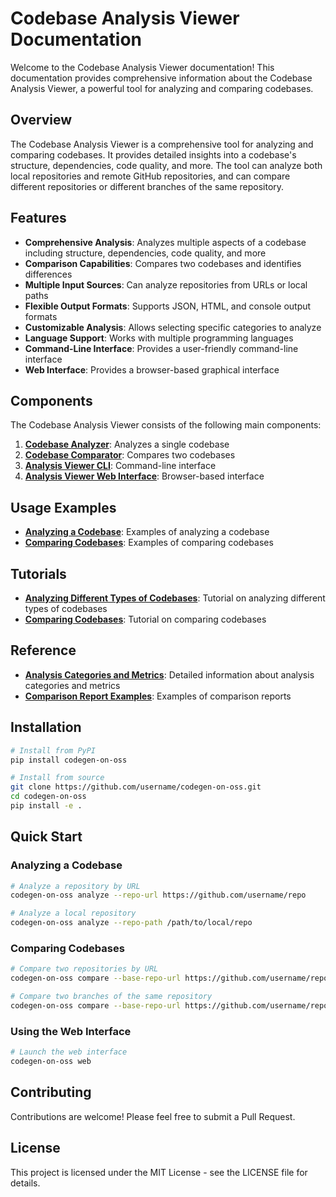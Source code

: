 # Codebase Analysis Viewer Documentation

Welcome to the Codebase Analysis Viewer documentation! This documentation provides comprehensive information about the Codebase Analysis Viewer, a powerful tool for analyzing and comparing codebases.

## Overview

The Codebase Analysis Viewer is a comprehensive tool for analyzing and comparing codebases. It provides detailed insights into a codebase's structure, dependencies, code quality, and more. The tool can analyze both local repositories and remote GitHub repositories, and can compare different repositories or different branches of the same repository.

## Features

- **Comprehensive Analysis**: Analyzes multiple aspects of a codebase including structure, dependencies, code quality, and more
- **Comparison Capabilities**: Compares two codebases and identifies differences
- **Multiple Input Sources**: Can analyze repositories from URLs or local paths
- **Flexible Output Formats**: Supports JSON, HTML, and console output formats
- **Customizable Analysis**: Allows selecting specific categories to analyze
- **Language Support**: Works with multiple programming languages
- **Command-Line Interface**: Provides a user-friendly command-line interface
- **Web Interface**: Provides a browser-based graphical interface

## Components

The Codebase Analysis Viewer consists of the following main components:

1. [**Codebase Analyzer**](components/codebase_analyzer.md): Analyzes a single codebase
2. [**Codebase Comparator**](components/codebase_comparator.md): Compares two codebases
3. [**Analysis Viewer CLI**](components/analysis_viewer_cli.md): Command-line interface
4. [**Analysis Viewer Web Interface**](components/analysis_viewer_web.md): Browser-based interface

## Usage Examples

- [**Analyzing a Codebase**](examples/analyzing_a_codebase.md): Examples of analyzing a codebase
- [**Comparing Codebases**](examples/comparing_codebases.md): Examples of comparing codebases

## Tutorials

- [**Analyzing Different Types of Codebases**](tutorials/analyzing_different_codebases.md): Tutorial on analyzing different types of codebases
- [**Comparing Codebases**](tutorials/comparing_codebases.md): Tutorial on comparing codebases

## Reference

- [**Analysis Categories and Metrics**](analysis_categories_and_metrics.md): Detailed information about analysis categories and metrics
- [**Comparison Report Examples**](comparison_report_examples.md): Examples of comparison reports

## Installation

```bash
# Install from PyPI
pip install codegen-on-oss

# Install from source
git clone https://github.com/username/codegen-on-oss.git
cd codegen-on-oss
pip install -e .
```

## Quick Start

### Analyzing a Codebase

```bash
# Analyze a repository by URL
codegen-on-oss analyze --repo-url https://github.com/username/repo

# Analyze a local repository
codegen-on-oss analyze --repo-path /path/to/local/repo
```

### Comparing Codebases

```bash
# Compare two repositories by URL
codegen-on-oss compare --base-repo-url https://github.com/username/repo1 --compare-repo-url https://github.com/username/repo2

# Compare two branches of the same repository
codegen-on-oss compare --base-repo-url https://github.com/username/repo --base-branch main --compare-branch feature-branch
```

### Using the Web Interface

```bash
# Launch the web interface
codegen-on-oss web
```

## Contributing

Contributions are welcome! Please feel free to submit a Pull Request.

## License

This project is licensed under the MIT License - see the LICENSE file for details.

